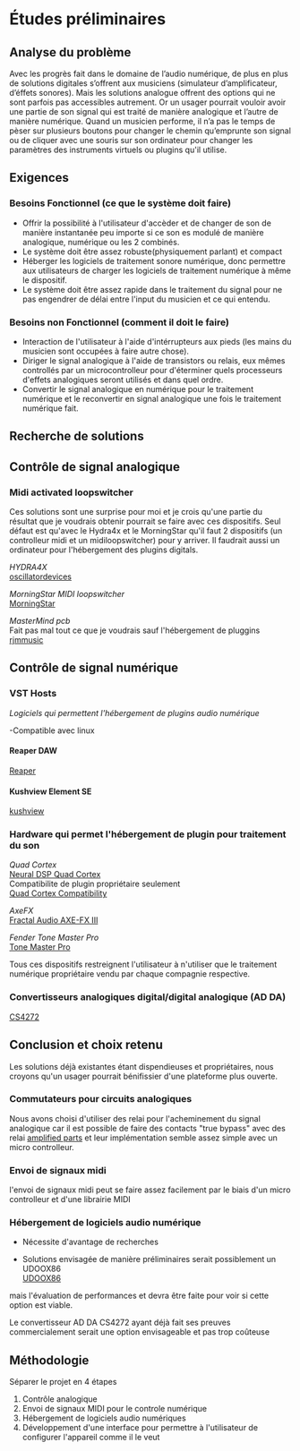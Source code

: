 # Études préliminaires

## Analyse du problème

Avec les progrès fait dans le domaine de l&rsquo;audio numérique, de plus
 en plus de solutions digitales s&rsquo;offrent aux musiciens (simulateur
 d&rsquo;amplificateur, d&rsquo;éffets sonores). Mais les solutions analogue offrent
 des options qui ne sont parfois pas accessibles autrement. Or un usager pourrait
 vouloir avoir une partie de son signal qui est traité de manière analogique
 et l&rsquo;autre de manière numérique. Quand un musicien performe, il n&rsquo;a pas
 le temps de pèser sur plusieurs boutons pour changer le chemin qu&rsquo;emprunte
 son signal ou de cliquer avec une souris sur son ordinateur pour changer
 les paramètres des instruments virtuels ou plugins qu'il utilise.  

## Exigences

### Besoins Fonctionnel (ce que le système doit faire)
- Offrir la possibilité à l'utilisateur d'accèder et de changer de son de manière instantanée peu importe si ce son es modulé  de manière analogique, numérique ou les 2 combinés.
- Le système doit être assez robuste(physiquement parlant) et compact
- Héberger les logiciels de traitement sonore numérique, donc permettre aux utilisateurs de charger les logiciels de traitement numérique à même le dispositif.
- Le système doit être assez rapide dans le traitement du signal pour ne pas engendrer de délai entre l'input du musicien et ce qui entendu.
### Besoins non Fonctionnel (comment il doit le faire)
- Interaction de l'utilisateur à l'aide d'intérrupteurs aux pieds (les mains du musicien sont occupées à faire autre chose).
- Diriger le signal analogique à l'aide de transistors ou relais, eux mêmes controllés par un microcontrolleur pour d'éterminer quels processeurs d'effets analogiques seront utilisés et dans quel ordre. 
- Convertir le signal analogique en numérique pour le traitement numérique et le reconvertir en signal analogique une fois le traitement numérique fait.

## Recherche de solutions

## Contrôle de signal analogique

### Midi activated loopswitcher

Ces solutions sont une surprise pour moi et je crois qu'une
partie du résultat que je voudrais obtenir pourrait se faire
avec ces dispositifs. Seul défaut est qu'avec le Hydra4x et le MorningStar qu'il faut 2 dispositifs
(un controlleur midi et un midiloopswitcher) pour y arriver. Il
faudrait aussi un ordinateur pour l'hébergement des plugins digitals.  

_HYDRA4X_   
[oscillatordevices](https://oscillatordevices.com/hydra/)  

_MorningStar MIDI loopswitcher_   
[MorningStar](https://www.morningstar.io/loop-switcher-comparison)  

_MasterMind pcb_   
Fait pas mal tout ce que je voudrais sauf l'hébergement de pluggins  
[rjmmusic](https://shop.rjmmusic.com/mastermind-pbc-6x/)

## Contrôle de signal numérique

### VST Hosts

_Logiciels qui permettent l'hébergement de plugins audio numérique_  

-Compatible avec linux


#### Reaper DAW
[Reaper](https://www.reaper.fm/)

#### Kushview Element SE
[kushview](https://kushview.net/element/)

### Hardware qui permet l'hébergement de plugin pour traitement du son

_Quad Cortex_  
[Neural DSP Quad Cortex](https://neuraldsp.com/quad-cortex)  
Compatibilite de plugin propriétaire seulement  
[Quad Cortex Compatibility](https://neuraldsp.com/pcom)  

_AxeFX_  
[Fractal Audio AXE-FX III](https://www.fractalaudio.com/iii/)

_Fender Tone Master Pro_  
[Tone Master Pro](https://intl.fender.com/products/tone-master-pro?variant=45947071463646)

Tous ces dispositifs restreignent l'utilisateur à n'utiliser que le traitement numérique propriétaire vendu par chaque compagnie respective.


### Convertisseurs analogiques digital/digital analogique (AD DA)
[CS4272](https://www.cirrus.com/products/cs4272)


## Conclusion et choix retenu

Les solutions déjà existantes étant dispendieuses et propriétaires, nous croyons qu'un usager pourrait bénifissier d'une plateforme plus ouverte.

### Commutateurs pour circuits analogiques
Nous avons choisi d'utiliser des relai pour l'acheminement du signal analogique car il est possible de faire des contacts "true bypass" avec des relai [amplified parts](https://www.amplifiedparts.com/tech-articles/relay-true-bypass-switching-1) et leur implémentation semble assez simple avec un micro controlleur. 

### Envoi de signaux midi
l'envoi de signaux midi peut se faire assez facilement par le biais d'un micro controlleur et d'une librairie MIDI

### Hébergement de logiciels audio numérique
- Nécessite d'avantage de recherches  

- Solutions envisagée de manière préliminaires serait possiblement un UDOOX86  
  [UDOOX86](https://www.udoo.org/docs-x86/Introduction/Introduction.html)

mais l'évaluation de performances et devra être faite pour voir si cette option est viable.  

Le convertisseur AD DA CS4272 ayant déjà fait ses preuves commercialement serait une option envisageable et pas trop coûteuse

## Méthodologie

Séparer le projet en 4 étapes

1. Contrôle analogique
2. Envoi de signaux MIDI pour le controle numérique
3. Hébergement de logiciels audio numériques
4. Développement d'une interface pour permettre à l'utilisateur de configurer l'appareil comme il le veut
